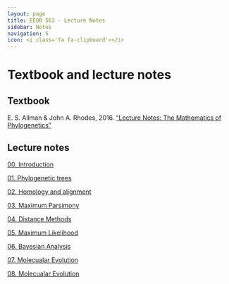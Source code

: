 ```yaml
---
layout: page
title: EEOB 563 - Lecture Notes
sidebar: Notes
navigation: 5
icon: <i class='fa fa-clipboard'></i> 
---
```


# Textbook and lecture notes

## Textbook

E. S. Allman & John A. Rhodes, 2016. [“Lecture Notes: The Mathematics of Phylogenetics”](https://jarhodesuaf.github.io/PhyloBook.pdf)

## Lecture notes

[00. Introduction](https://isu-molphyl.github.io/EEOB563-Spring2020/lecture_notes/00_Introduction.pdf)

[01. Phylogenetic trees](https://isu-molphyl.github.io/EEOB563-Spring2020/lecture_notes/01_Phylogenetic_trees.pdf)

[02. Homology and alignment](https://isu-molphyl.github.io/EEOB563-Spring2020/lecture_notes/02_Homology_and_alignments.pdf)

[03. Maximum Parsimony](https://isu-molphyl.github.io/EEOB563-Spring2020/lecture_notes/03_Maximum_parsimony.pdf)

[04. Distance Methods](https://isu-molphyl.github.io/EEOB563-Spring2020/lecture_notes/04_Distance_methods.pdf)

[05. Maximum Likelihood](https://isu-molphyl.github.io/EEOB563-Spring2020/lecture_notes/05_Maximum_likelihood.pdf)

[06. Bayesian Analysis](https://isu-molphyl.github.io/EEOB563-Spring2020/lecture_notes/06_Bayesian_phylogenetics.pdf)

[07. Molecualar Evolution](https://isu-molphyl.github.io/EEOB563-Spring2020/lecture_notes/07_Hypothesis_testing.pdf)

[08. Molecualar Evolution](https://isu-molphyl.github.io/EEOB563-Spring2020/lecture_notes/08_Molecular_evolution.pdf)

<!--
[08. Molecular Clocks](https://isu-molphyl.github.io/EEOB563-Spring2020/lecture_notes/08_Molecular_clocks.pdf)

[09. Comparative Methods](https://isu-molphyl.github.io/EEOB563-Spring2020/lecture_notes/09_Comparative_methods.pdf)

[10. Ancestral States' Reconstruction](https://isu-molphyl.github.io/EEOB563-Spring2020/lecture_notes/10_Reconstructing_ancestral_states.pdf)

-->
